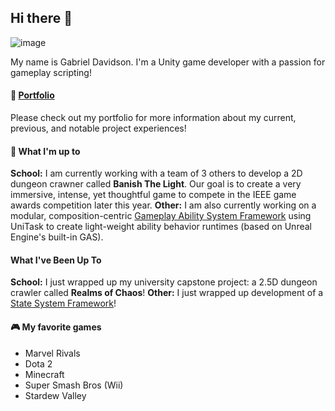 ## Hi there 👋

![image](https://github.com/user-attachments/assets/bb4c66ea-614a-4929-a98c-cea50b02d3c2)

My name is Gabriel Davidson. I'm a Unity game developer with a passion for gameplay scripting!

#### 📖 [Portfolio](https://gabriel-davidson-porfolio.webflow.io/)

Please check out my portfolio for more information about my current, previous, and notable project experiences!

#### 🔭 What I'm up to
**School:** I am currently working with a team of 3 others to develop a 2D dungeon crawner called **Banish The Light**. Our goal is to create a very immersive, intense, yet thoughtful game to compete in the IEEE game awards competition later this year.
**Other:** I am also currently working on a modular, composition-centric [Gameplay Ability System Framework](https://github.com/gabedvdsn/FESGAS/tree/main) using UniTask to create light-weight ability behavior runtimes (based on Unreal Engine's built-in GAS).

#### What I've Been Up To

**School:** I just wrapped up my university capstone project: a 2.5D dungeon crawler called **Realms of Chaos**!
**Other:** I just wrapped up development of a [State System Framework](https://github.com/gabedvdsn/FESStateSystem)!

#### 🎮 My favorite games

- Marvel Rivals
- Dota 2
- Minecraft
- Super Smash Bros (Wii)
- Stardew Valley

<!--
**gabedvdsn/gabedvdsn** is a ✨ _special_ ✨ repository because its `README.md` (this file) appears on your GitHub profile.

Here are some ideas to get you started:

- 🔭 I’m currently working on ...
- 🌱 I’m currently learning ...
- 👯 I’m looking to collaborate on ...
- 🤔 I’m looking for help with ...
- 💬 Ask me about ...
- 📫 How to reach me: ...
- 😄 Pronouns: ...
- ⚡ Fun fact: ...
-->
